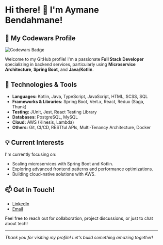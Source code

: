 # Hi there! 👋 I'm Aymane Bendahmane!
## 💪 My Codewars Profile
![Codewars Badge](https://www.codewars.com/users/Aymane-Bendahmane/badges/large)

Welcome to my GitHub profile! I'm a passionate **Full Stack Developer** specializing in backend services, particularly using **Microservice Architecture**, **Spring Boot**, and **Java/Kotlin**.

## 🔧 Technologies & Tools

- **Languages:** Kotlin, Java, TypeScript, JavaScript, HTML, SCSS, SQL
- **Frameworks & Libraries:** Spring Boot, Vert.x, React, Redux (Saga, Thunk)
- **Testing:** JUnit, Jest, React Testing Library
- **Databases:** PostgreSQL, MySQL
- **Cloud:** AWS (Kinesis, Lambda)
- **Others:** Git, CI/CD, RESTful APIs, Multi-Tenancy Architecture, Docker


## 💡 Current Interests

I'm currently focusing on:

- Scaling microservices with Spring Boot and Kotlin.
- Exploring advanced frontend patterns and performance optimizations.
- Building cloud-native solutions with AWS.

## 📫 Get in Touch!

- [LinkedIn](https://www.linkedin.com/in/aymane-bendahmane/)
- [Email](mailto:aymane.bendahmane14@gmail.com)

Feel free to reach out for collaboration, project discussions, or just to chat about tech!

---
*Thank you for visiting my profile! Let's build something amazing together!*
